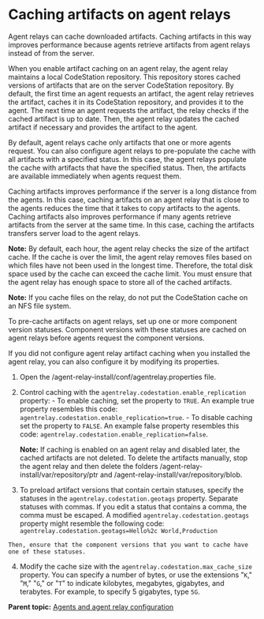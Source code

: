 # Caching artifacts on agent relays

Agent relays can cache downloaded artifacts. Caching artifacts in this way improves performance because agents retrieve artifacts from agent relays instead of from the server.

When you enable artifact caching on an agent relay, the agent relay maintains a local CodeStation repository. This repository stores cached versions of artifacts that are on the server CodeStation repository. By default, the first time an agent requests an artifact, the agent relay retrieves the artifact, caches it in its CodeStation repository, and provides it to the agent. The next time an agent requests the artifact, the relay checks if the cached artifact is up to date. Then, the agent relay updates the cached artifact if necessary and provides the artifact to the agent.

By default, agent relays cache only artifacts that one or more agents request. You can also configure agent relays to pre-populate the cache with all artifacts with a specified status. In this case, the agent relays populate the cache with artifacts that have the specified status. Then, the artifacts are available immediately when agents request them.

Caching artifacts improves performance if the server is a long distance from the agents. In this case, caching artifacts on an agent relay that is close to the agents reduces the time that it takes to copy artifacts to the agents. Caching artifacts also improves performance if many agents retrieve artifacts from the server at the same time. In this case, caching the artifacts transfers server load to the agent relays.

**Note:** By default, each hour, the agent relay checks the size of the artifact cache. If the cache is over the limit, the agent relay removes files based on which files have not been used in the longest time. Therefore, the total disk space used by the cache can exceed the cache limit. You must ensure that the agent relay has enough space to store all of the cached artifacts.

**Note:** If you cache files on the relay, do not put the CodeStation cache on an NFS file system.

To pre-cache artifacts on agent relays, set up one or more component version statuses. Component versions with these statuses are cached on agent relays before agents request the component versions.

If you did not configure agent relay artifact caching when you installed the agent relay, you can also configure it by modifying its properties.

1.   Open the /agent-relay-install/conf/agentrelay.properties file. 
2.   Control caching with the `agentrelay.codestation.enable_replication` property: 
    -   To enable caching, set the property to `TRUE`. An example true property resembles this code: `agentrelay.codestation.enable_replication=true`.
    -   To disable caching set the property to `FALSE`. An example false property resembles this code: `agentrelay.codestation.enable_replication=false`.

        **Note:** If caching is enabled on an agent relay and disabled later, the cached artifacts are not deleted. To delete the artifacts manually, stop the agent relay and then delete the folders /agent-relay-install/var/repository/ptr and /agent-relay-install/var/repository/blob.

3.   To preload artifact versions that contain certain statuses, specify the statuses in the `agentrelay.codestation.geotags` property. Separate statuses with commas. If you edit a status that contains a comma, the comma must be escaped. A modified `agentrelay.codestation.geotags` property might resemble the following code: `agentrelay.codestation.geotags=Hello%2c World,Production`

    Then, ensure that the component versions that you want to cache have one of these statuses.

4.   Modify the cache size with the `agentrelay.codestation.max_cache_size` property. You can specify a number of bytes, or use the extensions "`K`," "`M`," "`G`," or "`T`" to indicate kilobytes, megabytes, gigabytes, and terabytes. For example, to specify 5 gigabytes, type `5G`. 

**Parent topic:** [Agents and agent relay configuration](../../com.udeploy.doc/topics/configure_agents.md)

